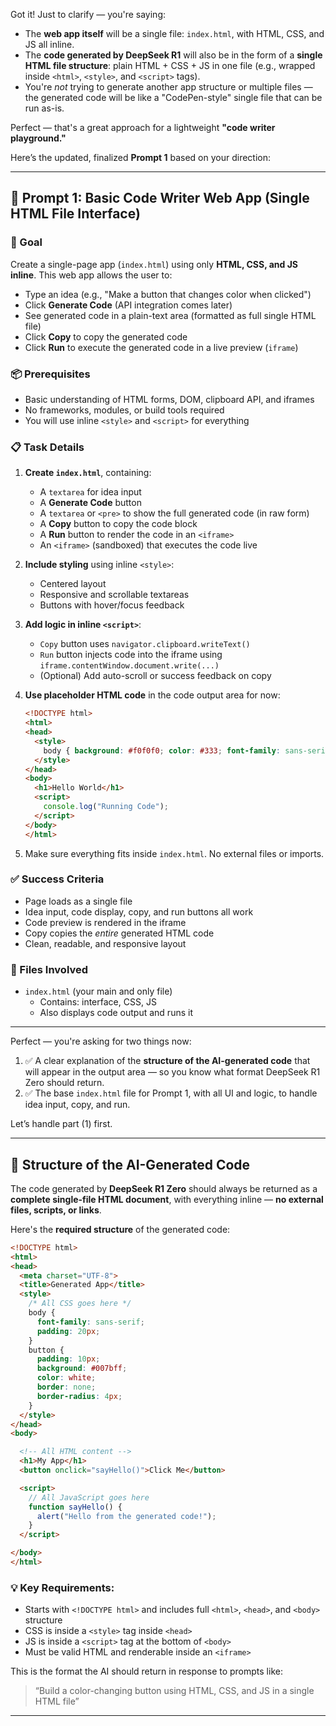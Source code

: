 Got it! Just to clarify — you're saying:

- The **web app itself** will be a single file: `index.html`, with HTML, CSS, and JS all inline.
- The **code generated by DeepSeek R1** will also be in the form of a **single HTML file structure**: plain HTML + CSS + JS in one file (e.g., wrapped inside `<html>`, `<style>`, and `<script>` tags).
- You're *not* trying to generate another app structure or multiple files — the generated code will be like a "CodePen-style" single file that can be run as-is.

Perfect — that's a great approach for a lightweight **"code writer playground."**

Here’s the updated, finalized **Prompt 1** based on your direction:

---

## 🧠 Prompt 1: Basic Code Writer Web App (Single HTML File Interface)

### 🎯 Goal  
Create a single-page app (`index.html`) using only **HTML, CSS, and JS inline**. This web app allows the user to:

- Type an idea (e.g., "Make a button that changes color when clicked")
- Click **Generate Code** (API integration comes later)
- See generated code in a plain-text area (formatted as full single HTML file)
- Click **Copy** to copy the generated code
- Click **Run** to execute the generated code in a live preview (`iframe`)

### 📦 Prerequisites  
- Basic understanding of HTML forms, DOM, clipboard API, and iframes  
- No frameworks, modules, or build tools required  
- You will use inline `<style>` and `<script>` for everything

### 📋 Task Details  

1. **Create `index.html`**, containing:
   - A `textarea` for idea input
   - A **Generate Code** button
   - A `textarea` or `<pre>` to show the full generated code (in raw form)
   - A **Copy** button to copy the code block
   - A **Run** button to render the code in an `<iframe>`
   - An `<iframe>` (sandboxed) that executes the code live

2. **Include styling** using inline `<style>`:
   - Centered layout
   - Responsive and scrollable textareas
   - Buttons with hover/focus feedback

3. **Add logic in inline `<script>`**:
   - `Copy` button uses `navigator.clipboard.writeText()`
   - `Run` button injects code into the iframe using `iframe.contentWindow.document.write(...)`
   - (Optional) Add auto-scroll or success feedback on copy

4. **Use placeholder HTML code** in the code output area for now:
   ```html
   <!DOCTYPE html>
   <html>
   <head>
     <style>
       body { background: #f0f0f0; color: #333; font-family: sans-serif; }
     </style>
   </head>
   <body>
     <h1>Hello World</h1>
     <script>
       console.log("Running Code");
     </script>
   </body>
   </html>
   ```

5. Make sure everything fits inside `index.html`. No external files or imports.

### ✅ Success Criteria  
- Page loads as a single file  
- Idea input, code display, copy, and run buttons all work  
- Code preview is rendered in the iframe  
- Copy copies the *entire* generated HTML code  
- Clean, readable, and responsive layout

### 📁 Files Involved  
- `index.html` (your main and only file)  
  - Contains: interface, CSS, JS  
  - Also displays code output and runs it

---
Perfect — you're asking for two things now:

1. ✅ A clear explanation of the **structure of the AI-generated code** that will appear in the output area — so you know what format DeepSeek R1 Zero should return.
2. ✅ The base `index.html` file for Prompt 1, with all UI and logic, to handle idea input, copy, and run.

Let’s handle part (1) first.

---

## 📐 Structure of the AI-Generated Code

The code generated by **DeepSeek R1 Zero** should always be returned as a **complete single-file HTML document**, with everything inline — **no external files, scripts, or links**.

Here's the **required structure** of the generated code:

```html
<!DOCTYPE html>
<html>
<head>
  <meta charset="UTF-8">
  <title>Generated App</title>
  <style>
    /* All CSS goes here */
    body {
      font-family: sans-serif;
      padding: 20px;
    }
    button {
      padding: 10px;
      background: #007bff;
      color: white;
      border: none;
      border-radius: 4px;
    }
  </style>
</head>
<body>

  <!-- All HTML content -->
  <h1>My App</h1>
  <button onclick="sayHello()">Click Me</button>

  <script>
    // All JavaScript goes here
    function sayHello() {
      alert("Hello from the generated code!");
    }
  </script>

</body>
</html>
```

### 💡 Key Requirements:
- Starts with `<!DOCTYPE html>` and includes full `<html>`, `<head>`, and `<body>` structure
- CSS is inside a `<style>` tag inside `<head>`
- JS is inside a `<script>` tag at the bottom of `<body>`
- Must be valid HTML and renderable inside an `<iframe>`

This is the format the AI should return in response to prompts like:
> “Build a color-changing button using HTML, CSS, and JS in a single HTML file”

---
